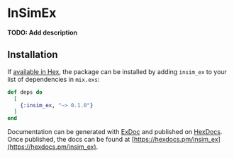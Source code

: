 # InSimEx

**TODO: Add description**

## Installation

If [available in Hex](https://hex.pm/docs/publish), the package can be installed
by adding `insim_ex` to your list of dependencies in `mix.exs`:

```elixir
def deps do
  [
    {:insim_ex, "~> 0.1.0"}
  ]
end
```

Documentation can be generated with [ExDoc](https://github.com/elixir-lang/ex_doc)
and published on [HexDocs](https://hexdocs.pm). Once published, the docs can
be found at [https://hexdocs.pm/insim_ex](https://hexdocs.pm/insim_ex).

